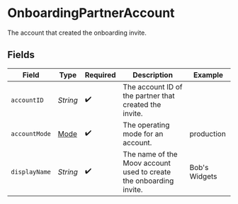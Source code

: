 # OnboardingPartnerAccount

The account that created the onboarding invite.


## Fields

| Field                                                              | Type                                                               | Required                                                           | Description                                                        | Example                                                            |
| ------------------------------------------------------------------ | ------------------------------------------------------------------ | ------------------------------------------------------------------ | ------------------------------------------------------------------ | ------------------------------------------------------------------ |
| `accountID`                                                        | *String*                                                           | :heavy_check_mark:                                                 | The account ID of the partner that created the invite.             |                                                                    |
| `accountMode`                                                      | [Mode](../../models/components/Mode.md)                            | :heavy_check_mark:                                                 | The operating mode for an account.                                 | production                                                         |
| `displayName`                                                      | *String*                                                           | :heavy_check_mark:                                                 | The name of the Moov account used to create the onboarding invite. | Bob's Widgets                                                      |
